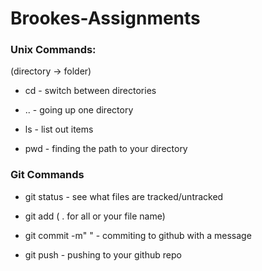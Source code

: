 # Brookes-Assignments

### Unix Commands:

(directory -> folder)

* cd - switch between directories

* .. - going up one directory

* ls - list out items 

* pwd - finding the path to your directory

### Git Commands

* git status - see what files are tracked/untracked 

* git add ( . for all or your file name) 

* git commit -m" " - commiting to github with a message

* git push - pushing to your github repo
